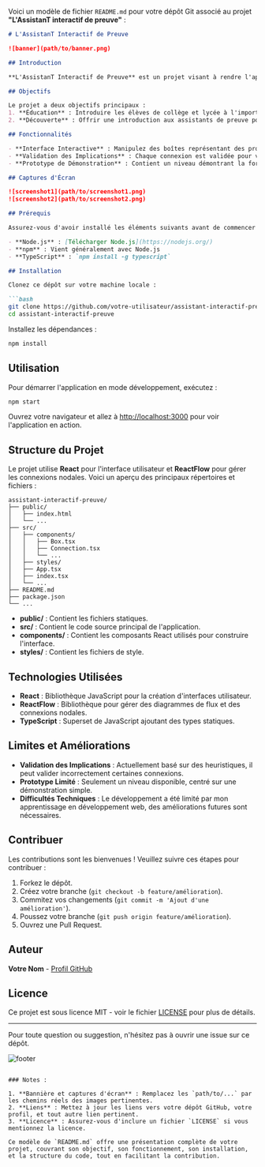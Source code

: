 Voici un modèle de fichier `README.md` pour votre dépôt Git associé au projet **"L'AssistanT interactif de preuve"** :

```markdown
# L'AssistanT Interactif de Preuve

![banner](path/to/banner.png)

## Introduction

**L'AssistanT Interactif de Preuve** est un projet visant à rendre l'apprentissage et la démonstration des mathématiques plus accessibles et interactifs. Conçu dans le cadre de mon Master 1 de Mathématiques à l'ENS de Lyon, ce projet transforme les principes de la preuve mathématique en un jeu interactif, destiné à la fois aux élèves et aux amateurs de mathématiques.

## Objectifs

Le projet a deux objectifs principaux :
1. **Éducation** : Introduire les élèves de collège et lycée à l'importance de la preuve en mathématiques à travers une approche ludique.
2. **Découverte** : Offrir une introduction aux assistants de preuve pour ceux qui ont déjà une formation mathématique, les initiant ainsi à des outils plus avancés utilisés en recherche.

## Fonctionnalités

- **Interface Interactive** : Manipulez des boîtes représentant des propositions mathématiques et connectez-les pour démontrer des implications logiques.
- **Validation des Implications** : Chaque connexion est validée pour vérifier la correction de l'implication selon des heuristiques.
- **Prototype de Démonstration** : Contient un niveau démontrant la formule de la somme des n premiers entiers naturels par récurrence.

## Captures d'Écran

![screenshot1](path/to/screenshot1.png)
![screenshot2](path/to/screenshot2.png)

## Prérequis

Assurez-vous d'avoir installé les éléments suivants avant de commencer :

- **Node.js** : [Télécharger Node.js](https://nodejs.org/)
- **npm** : Vient généralement avec Node.js
- **TypeScript** : `npm install -g typescript`

## Installation

Clonez ce dépôt sur votre machine locale :

```bash
git clone https://github.com/votre-utilisateur/assistant-interactif-preuve.git
cd assistant-interactif-preuve
```

Installez les dépendances :

```bash
npm install
```

## Utilisation

Pour démarrer l'application en mode développement, exécutez :

```bash
npm start
```

Ouvrez votre navigateur et allez à [http://localhost:3000](http://localhost:3000) pour voir l'application en action.

## Structure du Projet

Le projet utilise **React** pour l'interface utilisateur et **ReactFlow** pour gérer les connexions nodales. Voici un aperçu des principaux répertoires et fichiers :

```
assistant-interactif-preuve/
├── public/
│   ├── index.html
│   └── ...
├── src/
│   ├── components/
│   │   ├── Box.tsx
│   │   ├── Connection.tsx
│   │   └── ...
│   ├── styles/
│   ├── App.tsx
│   ├── index.tsx
│   └── ...
├── README.md
├── package.json
└── ...
```

- **public/** : Contient les fichiers statiques.
- **src/** : Contient le code source principal de l'application.
- **components/** : Contient les composants React utilisés pour construire l'interface.
- **styles/** : Contient les fichiers de style.

## Technologies Utilisées

- **React** : Bibliothèque JavaScript pour la création d'interfaces utilisateur.
- **ReactFlow** : Bibliothèque pour gérer des diagrammes de flux et des connexions nodales.
- **TypeScript** : Superset de JavaScript ajoutant des types statiques.

## Limites et Améliorations

- **Validation des Implications** : Actuellement basé sur des heuristiques, il peut valider incorrectement certaines connexions.
- **Prototype Limité** : Seulement un niveau disponible, centré sur une démonstration simple.
- **Difficultés Techniques** : Le développement a été limité par mon apprentissage en développement web, des améliorations futures sont nécessaires.

## Contribuer

Les contributions sont les bienvenues ! Veuillez suivre ces étapes pour contribuer :

1. Forkez le dépôt.
2. Créez votre branche (`git checkout -b feature/amélioration`).
3. Commitez vos changements (`git commit -m 'Ajout d'une amélioration'`).
4. Poussez votre branche (`git push origin feature/amélioration`).
5. Ouvrez une Pull Request.

## Auteur

**Votre Nom** - [Profil GitHub](https://github.com/votre-utilisateur)

## Licence

Ce projet est sous licence MIT - voir le fichier [LICENSE](LICENSE) pour plus de détails.

---

Pour toute question ou suggestion, n'hésitez pas à ouvrir une issue sur ce dépôt.

![footer](path/to/footer.png)
```

### Notes :

1. **Bannière et captures d'écran** : Remplacez les `path/to/...` par les chemins réels des images pertinentes.
2. **Liens** : Mettez à jour les liens vers votre dépôt GitHub, votre profil, et tout autre lien pertinent.
3. **Licence** : Assurez-vous d'inclure un fichier `LICENSE` si vous mentionnez la licence.

Ce modèle de `README.md` offre une présentation complète de votre projet, couvrant son objectif, son fonctionnement, son installation, et la structure du code, tout en facilitant la contribution.